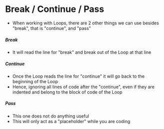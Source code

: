 # Break / Continue / Pass

- When working with Loops, there are 2 other things we can use besides "break", that is "continue", and "pass"

##### Break
- It will read the line for "break" and break out of the Loop at that line

##### Continue
- Once the Loop reads the line for "continue" it will go back to the beginning of the Loop
- Hence, ignoring all lines of code after the "continue", even if they are indented and belong to the block of code of the Loop

##### Pass
- This one does not do anything useful
- This will only act as a "placeholder" while you are coding


